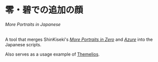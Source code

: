 # 零・碧での追加の顔
###### More Portraits in Japanese

A tool that merges ShinKiseki's [*More Portraits in Zero*](https://github.com/shinkiseki/MorePortraitsInZero) and
[*Azure*](https://github.com/shinkiseki/MorePortraitsInAzure) into the Japanese scripts.

Also serves as a usage example of [Themelios](https://github.com/Kyuuhachi/Aureole).
